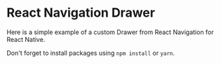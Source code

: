 # React Navigation Drawer

Here is a simple example of a custom Drawer from React Navigation for React Native.

Don't forget to install packages using `npm install` or `yarn`.
